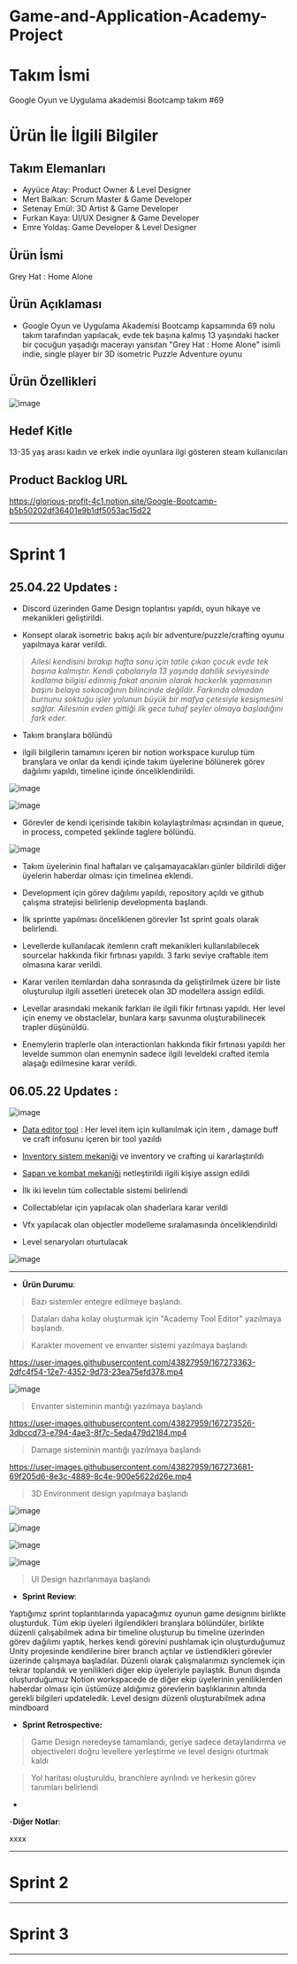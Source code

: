 # Game-and-Application-Academy-Project

# **Takım İsmi**

Google Oyun ve Uygulama akademisi Bootcamp takım #69

# Ürün İle İlgili Bilgiler


## Takım Elemanları

- Ayyüce Atay: Product Owner & Level Designer
- Mert Balkan: Scrum Master & Game Developer
- Setenay Emül: 3D Artist & Game Developer
- Furkan Kaya: UI/UX Designer & Game Developer
- Emre Yoldaş: Game Developer & Level Designer

## Ürün İsmi

Grey Hat : Home Alone

## Ürün Açıklaması

- Google Oyun ve Uygulama Akademisi Bootcamp kapsamında 69 nolu takım tarafından yapılacak, evde tek başına kalmış 13 yaşındaki hacker bir çocuğun yaşadığı macerayı yansıtan "Grey Hat : Home Alone" isimli indie, single player bir 3D isometric Puzzle Adventure oyunu

## Ürün Özellikleri

![image](https://user-images.githubusercontent.com/95376425/165622665-d451b272-bb72-4da3-8d8c-50adeaf01349.png)

## Hedef Kitle

13-35 yaş arası kadın ve erkek indie oyunlara ilgi gösteren steam kullanıcıları


## Product Backlog URL

https://glorious-profit-4c1.notion.site/Google-Bootcamp-b5b50202df36401e9b1df5053ac15d22 

---

# Sprint 1


## 25.04.22 Updates : 


* Discord üzerinden Game Design toplantısı yapıldı, oyun hikaye ve mekanikleri geliştirildi.

* Konsept olarak isometric bakış açılı bir adventure/puzzle/crafting oyunu yapılmaya karar verildi.

>*Ailesi kendisini bırakıp hafta sonu için tatile çıkan çocuk evde tek başına kalmıştır. Kendi çabalarıyla 13 yaşında dahilik seviyesinde kodlama bilgisi edinmiş fakat anonim olarak hackerlık yapmasının başını belaya sokacağının bilincinde değildir. Farkında olmadan burnunu soktuğu işler yolunun büyük bir mafya çetesiyle kesişmesini sağlar. Ailesinin evden gittiği ilk gece tuhaf şeyler olmaya başladığını fark eder.*

* Takım branşlara bölündü 

* ilgili bilgilerin tamamını içeren bir notion workspace kurulup tüm branşlara ve onlar da kendi içinde takım üyelerine bölünerek görev dağılımı yapıldı, timeline içinde önceliklendirildi.


![image](https://user-images.githubusercontent.com/95376425/165620643-a4aaedca-0ebe-44e1-8678-f726e8bf0dd2.png)

![image](https://user-images.githubusercontent.com/43827959/167273838-e1453285-f775-497a-9ac7-5f42eff9abcb.png)


* Görevler de kendi içerisinde takibin kolaylaştırılması açısından in queue, in process, competed şeklinde taglere bölündü.

![image](https://user-images.githubusercontent.com/43827959/167273853-9a554876-866e-4daa-9db4-72414b9937b7.png)


* Takım üyelerinin final haftaları ve çalışamayacakları günler bildirildi diğer üyelerin haberdar olması için timelinea eklendi.

* Development için görev dağılımı yapıldı, repository açıldı ve github çalışma stratejisi belirlenip developmenta başlandı.

* İlk sprintte yapılması önceliklenen görevler 1st sprint goals olarak belirlendi.

* Levellerde kullanılacak itemlerın craft mekanikleri kullanılabilecek sourcelar hakkında fikir fırtınası yapıldı. 3 farkı seviye craftable item olmasına karar verildi.

* Karar verilen itemlardan daha sonrasında da geliştirilmek üzere bir liste oluşturulup ilgili assetleri üretecek olan 3D modellera assign edildi.

* Levellar arasındaki mekanik farkları ile ilgili fikir fırtınası yapıldı. Her level için enemy ve obstaclelar, bunlara karşı savunma oluşturabilinecek trapler düşünüldü.

* Enemylerin traplerle olan interactionları hakkında fikir fırtınası yapıldı her levelde summon olan enemynin sadece ilgili leveldeki crafted itemla alaşağı edilmesine karar verildi.

## 06.05.22 Updates : 

![image](https://user-images.githubusercontent.com/95376425/167304268-0eae215d-3dc3-4327-be8b-e2a69b740d3a.png)

*  [Data editor tool](https://www.notion.so/Scriptable-Object-For-Game-Data-0524a9e61f2f41dcb0410fb1b367360c) : Her level item için kullanılmak için item , damage buff ve craft infosunu içeren bir tool yazıldı

* [Inventory sistem mekaniği](https://www.notion.so/Inventory-System-60fde99aa11c41c781dea0cad17c8d4a) ve inventory ve crafting ui kararlaştırıldı

* [Sapan ve kombat mekaniği](https://www.notion.so/Combat-System-dcdaa23f5179443798351db24a069f0f) netleştirildi ilgili kişiye assign edildi

* İlk iki levelın tüm collectable sistemi belirlendi

* Collectablelar için yapılacak olan shaderlara karar verildi

* Vfx yapılacak olan objectler modelleme sıralamasında önceliklendirildi

* Level senaryoları oturtulacak

![image](https://user-images.githubusercontent.com/95376425/167304285-e57d7648-9b5f-4572-973b-4630d7794945.png)



___________________________________________________________________________________________________


- **Ürün Durumu**:

> Bazı sistemler entegre edilmeye başlandı. 

> Dataları daha kolay oluşturmak için "Academy Tool Editor" yazılmaya başlandı. 

> Karakter movement ve envanter sistemi yazılmaya başlandı



https://user-images.githubusercontent.com/43827959/167273363-2dfc4f54-12e7-4352-9d73-23ea75efd378.mp4




![image](https://user-images.githubusercontent.com/43827959/167273401-2b7224ad-60f3-4072-81a8-63da3f544e36.png)



> Envanter sisteminin mantığı yazılmaya başlandı


https://user-images.githubusercontent.com/43827959/167273526-3dbccd73-e794-4ae3-8f7c-5eda479d2184.mp4

> Damage sisteminin mantığı yazılmaya başlandı



https://user-images.githubusercontent.com/43827959/167273681-69f205d6-8e3c-4889-8c4e-900e5622d26e.mp4

> 3D Environment design yapılmaya başlandı

![image](https://user-images.githubusercontent.com/95376425/167304489-d62bc6b7-cfec-45e6-b6ea-d4c1259832a2.png)


![image](https://user-images.githubusercontent.com/95376425/167304508-6112876b-3b06-49bb-81ca-5b2a96ddd726.png)


![image](https://user-images.githubusercontent.com/95376425/167304884-f2d09a62-536b-42fe-837e-302ec83baf93.png)


![image](https://user-images.githubusercontent.com/95376425/167304893-b12e292b-a4b2-4251-bf7b-28bdffec5f4a.png)


> UI Design hazırlanmaya başlandı


- **Sprint Review**: 

Yaptığımız sprint toplantılarında yapacağımız oyunun game designını birlikte oluşturduk. Tüm ekip üyeleri ilgilendikleri branşlara bölündüler, birlikte düzenli çalışabilmek adına bir timeline oluşturup bu timeline üzerinden görev dağılımı yaptık, herkes kendi görevini pushlamak için oluşturduğumuz Unity projesinde kendilerine birer branch açtılar ve üstlendikleri görevler üzerinde çalışmaya başladılar. Düzenli olarak çalışmalarımızı synclemek için tekrar toplandık ve yenilikleri diğer ekip üyeleriyle paylaştık. Bunun dışında oluşturduğumuz Notion workspacede de diğer ekip üyelerinin yeniliklerden haberdar olması için üstümüze aldığımız görevlerin başlıklarının altında gerekli bilgileri updateledik. Level designı düzenli oluşturabilmek adına mindboard 

- **Sprint Retrospective:**

> Game Design neredeyse tamamlandı, geriye sadece detaylandırma ve objectiveleri doğru levellere yerleştirme ve level designı oturtmak kaldı

> Yol haritası oluşturuldu, branchlere ayrılındı ve herkesin görev tanımları belirlendi

*

-**Diğer Notlar**:

xxxx

---

# Sprint 2


---

# Sprint 3

---
